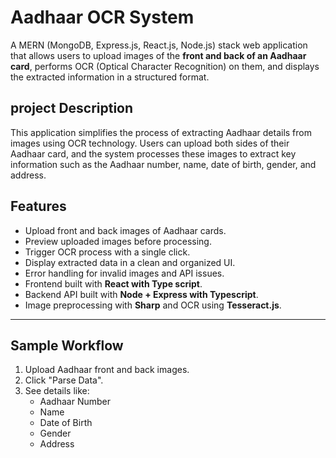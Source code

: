 # Aadhaar OCR System

A MERN (MongoDB, Express.js, React.js, Node.js) stack web application that allows users to upload images of the **front and back of an Aadhaar card**, performs OCR (Optical Character Recognition) on them, and displays the extracted information in a structured format.

## project Description

This application simplifies the process of extracting Aadhaar details from images using OCR technology. Users can upload both sides of their Aadhaar card, and the system processes these images to extract key information such as the Aadhaar number, name, date of birth, gender, and address.

##  Features

- Upload front and back images of Aadhaar cards.
- Preview uploaded images before processing.
- Trigger OCR process with a single click.
- Display extracted data in a clean and organized UI.
- Error handling for invalid images and API issues.
- Frontend built with **React with Type script**.
- Backend API built with **Node + Express with Typescript**.
- Image preprocessing with **Sharp** and OCR using **Tesseract.js**.

---

## Sample Workflow

1. Upload Aadhaar front and back images.
2. Click "Parse Data".
3. See details like:
   - Aadhaar Number
   - Name
   - Date of Birth
   - Gender
   - Address

